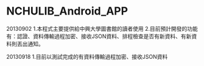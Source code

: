 NCHULIB_Android_APP
===================
20130902
1.本程式主要提供給中興大學圖書館的讀者使用
2.目前預計開發的功能有：認證、資料傳輸過程加密、接收JSON資料、排程檢查是否有新資料、有新資料則丟出通知。

20130918
1.目前以測試完成的有資料傳輸過程加密、接收JSON資料
